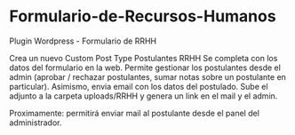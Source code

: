 # Formulario-de-Recursos-Humanos
Plugin Wordpress - Formulario de RRHH

Crea un nuevo Custom Post Type Postulantes RRHH
Se completa con los datos del formulario en la web.
Permite gestionar los postulantes desde el admin (aprobar / rechazar postulantes, sumar notas sobre un postulante en particular).
Asimismo, envia email con los datos del postulado.
Sube el adjunto a la carpeta uploads/RRHH y genera un link en el mail y el admin.

Proximamente: permitirá enviar mail al postulante desde el panel del administrador.
